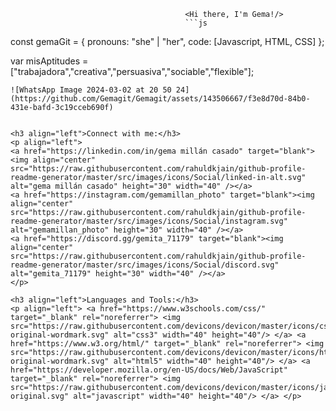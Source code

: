 
                                           <Hi there, I'm Gema!/>
                                           ```js



const gemaGit = {
  pronouns: "she" | "her",
  code: [Javascript, HTML, CSS]
  };
  

var misAptitudes =["trabajadora","creativa","persuasiva","sociable","flexible"];

```
![WhatsApp Image 2024-03-02 at 20 50 24](https://github.com/Gemagit/Gemagit/assets/143506667/f3e8d70d-84b0-431e-bafd-3c19cceb690f)


<h3 align="left">Connect with me:</h3>
<p align="left">
<a href="https://linkedin.com/in/gema millán casado" target="blank"><img align="center" src="https://raw.githubusercontent.com/rahuldkjain/github-profile-readme-generator/master/src/images/icons/Social/linked-in-alt.svg" alt="gema millán casado" height="30" width="40" /></a>
<a href="https://instagram.com/gemamillan_photo" target="blank"><img align="center" src="https://raw.githubusercontent.com/rahuldkjain/github-profile-readme-generator/master/src/images/icons/Social/instagram.svg" alt="gemamillan_photo" height="30" width="40" /></a>
<a href="https://discord.gg/gemita_71179" target="blank"><img align="center" src="https://raw.githubusercontent.com/rahuldkjain/github-profile-readme-generator/master/src/images/icons/Social/discord.svg" alt="gemita_71179" height="30" width="40" /></a>
</p>

<h3 align="left">Languages and Tools:</h3>
<p align="left"> <a href="https://www.w3schools.com/css/" target="_blank" rel="noreferrer"> <img src="https://raw.githubusercontent.com/devicons/devicon/master/icons/css3/css3-original-wordmark.svg" alt="css3" width="40" height="40"/> </a> <a href="https://www.w3.org/html/" target="_blank" rel="noreferrer"> <img src="https://raw.githubusercontent.com/devicons/devicon/master/icons/html5/html5-original-wordmark.svg" alt="html5" width="40" height="40"/> </a> <a href="https://developer.mozilla.org/en-US/docs/Web/JavaScript" target="_blank" rel="noreferrer"> <img src="https://raw.githubusercontent.com/devicons/devicon/master/icons/javascript/javascript-original.svg" alt="javascript" width="40" height="40"/> </a> </p>



